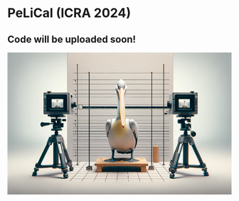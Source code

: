 # PeLiCal (ICRA 2024)

## Code will be uploaded soon!

<p align="">
    <img src="./images/PeLiCal.png" width="520px" height="320px" title="Logger"/>
</p>
